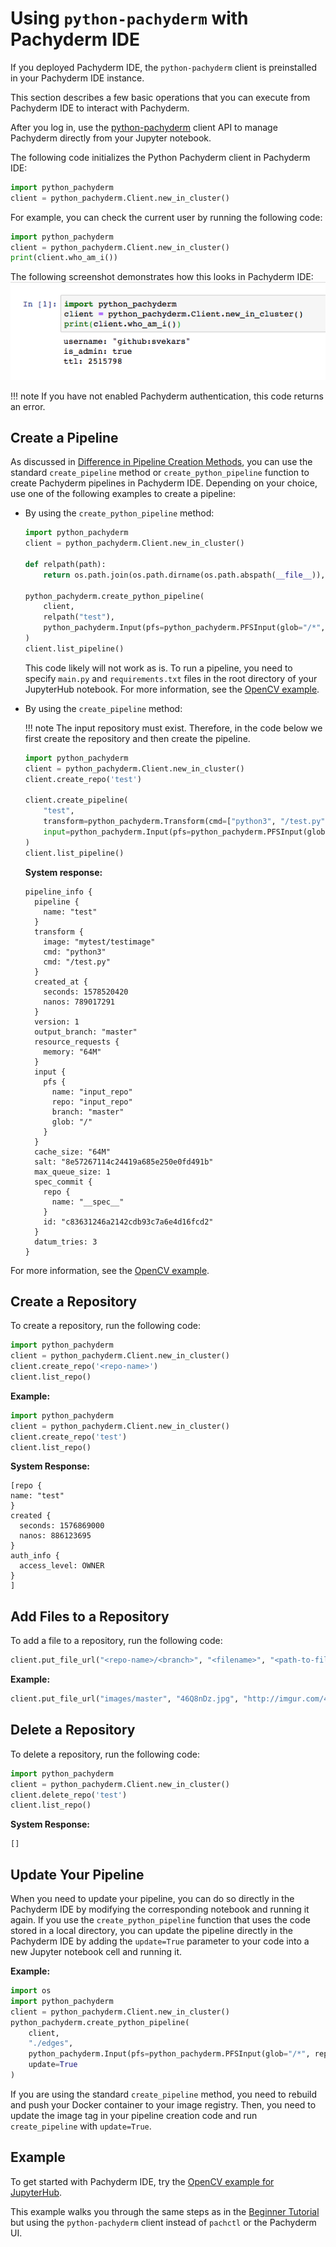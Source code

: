 # Using `python-pachyderm` with Pachyderm IDE

If you deployed Pachyderm IDE,
the `python-pachyderm` client is preinstalled in your Pachyderm IDE instance.

This section describes a few basic operations that you can execute from Pachyderm IDE
to interact with Pachyderm.

After you log in, use the [python-pachyderm](https://pachyderm.github.io/python-pachyderm/python_pachyderm.html#header-functions)
client API to manage Pachyderm directly from your Jupyter notebook.

The following code initializes the Python Pachyderm client in Pachyderm IDE:

```python
import python_pachyderm
client = python_pachyderm.Client.new_in_cluster()
```

For example, you can check the current user by
running the following code:

```python
import python_pachyderm
client = python_pachyderm.Client.new_in_cluster()
print(client.who_am_i())
```

The following screenshot demonstrates how this looks in Pachyderm IDE:
![JupyterHub whoami](../../assets/images/s_jupyterhub_whoami.png)

!!! note
    If you have not enabled Pachyderm authentication, this
    code returns an error.

## Create a Pipeline

As discussed in [Difference in Pipeline Creation Methods](../../use-pachyderm-ide/#difference-in-pipeline-creation-methods),
you can use the standard `create_pipeline` method or `create_python_pipeline`
function to create Pachyderm pipelines in Pachyderm IDE. Depending on your
choice, use one of the following examples to create a pipeline:

* By using the `create_python_pipeline` method:

    ```python
    import python_pachyderm
    client = python_pachyderm.Client.new_in_cluster()

    def relpath(path):
        return os.path.join(os.path.dirname(os.path.abspath(__file__)), path)

    python_pachyderm.create_python_pipeline(
        client,
        relpath("test"),
        python_pachyderm.Input(pfs=python_pachyderm.PFSInput(glob="/*", repo="input_repo")),
    )
    client.list_pipeline()
    ```

    This code likely will not work as is. To run a pipeline, you need to specify
    `main.py` and `requirements.txt` files in the root directory of your
    JupyterHub notebook. For more information, see the
    [OpenCV example](https://github.com/pachyderm/python-pachyderm/blob/1.13.x/examples/opencv/opencv.py).

* By using the `create_pipeline` method:

    !!! note
        The input repository must exist. Therefore, in the
        code below we first create the repository and then
        create the pipeline.

    ```python
    import python_pachyderm
    client = python_pachyderm.Client.new_in_cluster()
    client.create_repo('test')

    client.create_pipeline(
        "test",
        transform=python_pachyderm.Transform(cmd=["python3", "/test.py"], image="mytest/testimage"),
        input=python_pachyderm.Input(pfs=python_pachyderm.PFSInput(glob="/", repo="input_repo")),
    )
    client.list_pipeline()
    ```

    **System response:**

    ```
    pipeline_info {
      pipeline {
        name: "test"
      }
      transform {
        image: "mytest/testimage"
        cmd: "python3"
        cmd: "/test.py"
      }
      created_at {
        seconds: 1578520420
        nanos: 789017291
      }
      version: 1
      output_branch: "master"
      resource_requests {
        memory: "64M"
      }
      input {
        pfs {
          name: "input_repo"
          repo: "input_repo"
          branch: "master"
          glob: "/"
        }
      }
      cache_size: "64M"
      salt: "8e57267114c24419a685e250e0fd491b"
      max_queue_size: 1
      spec_commit {
        repo {
          name: "__spec__"
        }
        id: "c83631246a2142cdb93c7a6e4d16fcd2"
      }
      datum_tries: 3
    }
    ```

For more information, see the
[OpenCV example](https://github.com/pachyderm/python-pachyderm/blob/1.13.x/examples/opencv/opencv.py).

## Create a Repository

To create a repository, run the following code:

```python
import python_pachyderm
client = python_pachyderm.Client.new_in_cluster()
client.create_repo('<repo-name>')
client.list_repo()
```

**Example:**

```python
import python_pachyderm
client = python_pachyderm.Client.new_in_cluster()
client.create_repo('test')
client.list_repo()
```

**System Response:**

```
[repo {
name: "test"
}
created {
  seconds: 1576869000
  nanos: 886123695
}
auth_info {
  access_level: OWNER
}
]
```

## Add Files to a Repository

To add a file to a repository, run the following code:

```python
client.put_file_url("<repo-name>/<branch>", "<filename>", "<path-to-file>")
```

**Example:**

```python
client.put_file_url("images/master", "46Q8nDz.jpg", "http://imgur.com/46Q8nDz.jpg")
```

## Delete a Repository

To delete a repository, run the following code:

```python
import python_pachyderm
client = python_pachyderm.Client.new_in_cluster()
client.delete_repo('test')
client.list_repo()
```

**System Response:**

```
[]
```

## Update Your Pipeline

When you need to update your pipeline, you can do so directly in the
Pachyderm IDE by modifying the corresponding notebook and running it
again. If you use the `create_python_pipeline` function that uses the
code stored in a local directory, you can update the pipeline directly
in the Pachyderm IDE by adding the `update=True` parameter to your
code into a new Jupyter notebook cell and running it.

**Example:**

```python hl_lines="8"
import os
import python_pachyderm
client = python_pachyderm.Client.new_in_cluster()
python_pachyderm.create_python_pipeline(
    client,
    "./edges",
    python_pachyderm.Input(pfs=python_pachyderm.PFSInput(glob="/*", repo="images")),
    update=True
)
```

If you are using the standard `create_pipeline` method,
you need to rebuild and push your Docker container to your image
registry. Then, you need to update the image tag in your pipeline
creation code and run `create_pipeline` with `update=True`.

## Example

To get started with Pachyderm IDE, try the
[OpenCV example for JupyterHub](https://github.com/pachyderm/jupyterhub-pachyderm/blob/master/doc/opencv.md).

This example walks you through the same steps as in the
[Beginner Tutorial](../../../getting_started/beginner_tutorial/) but using the
`python-pachyderm` client instead of `pachctl` or the Pachyderm UI.
